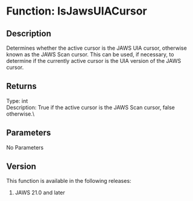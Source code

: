 # Function: IsJawsUIACursor

## Description

Determines whether the active cursor is the JAWS UIA cursor, otherwise
known as the JAWS Scan cursor. This can be used, if necessary, to
determine if the currently active cursor is the UIA version of the JAWS
cursor.

## Returns

Type: int\
Description: True if the active cursor is the JAWS Scan cursor, false
otherwise.\

## Parameters

No Parameters

## Version

This function is available in the following releases:

1.  JAWS 21.0 and later
